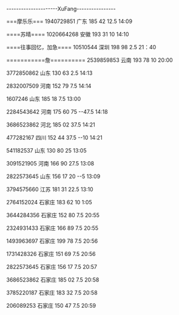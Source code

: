 ---------------------XuFang----------------

===摩乐乐===
1940729851 广东 185 42 12.5
14:09

====苏晴====
1020664268 安徽 193 31 10
14:10

====往事回忆，加急====
10510544 深圳 198 98 2.5
21：40

===========詹==========
2539859853 云南 193 78 10
20:00

3772850862 山东 130 63 2.5
14:13

2832007509 河南 152 79 7.5
14:14

1607246 山东 185 18 7.5
13:00

2284543642 河南 175 60 75  --47.5
14:18

3686523862 河北 185 02 37.5
14:21

477282167 四川 152 44 37.5  --10
14:21

541182537 山东 130 80 25
13:05

3091521905 河南 166 90 27.5
13:08

2822573645 山东 156 17 20  --5
13:09

3794575660 江苏 181 31 22.5
13:10

2764152024 石家庄 183 62 10
1:05

3644284356 石家庄 152 80 7.5
20:55

2324931433 石家庄 166 89 7.5
20:55

1493963697 石家庄 199 78 7.5
20:56

1731428326 石家庄 151 69 7.5
20:56

2822573645 石家庄 156 17 7.5
20:57

3686523862 石家庄 185 02 7.5
20:58

3785220187 石家庄 183 32 7.5
20:58

206089253 石家庄 150 47 7.5
20:59
